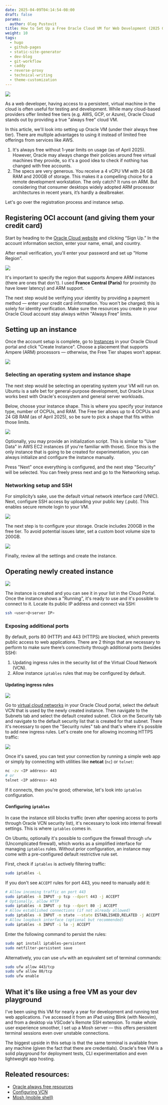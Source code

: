 ```yaml
---
date: 2025-04-09T04:14:54-08:00
draft: false
params:
  author: Oleg Pustovit
title: How to Set Up a Free Oracle Cloud VM for Web Development (2025 Guide)
weight: 10
tags:
  - hugo
  - github-pages
  - static-site-generator
  - dev-blog
  - git-workflow
  - caddy
  - reverse-proxy
  - technical-writing
  - theme-customization
---
```


![](splash.png)

As a web developer, having access to a persistent, virtual machine in the cloud is often useful for testing and development. While many cloud-based providers offer limited free tiers (e.g. AWS, GCP, or Azure), Oracle Cloud stands out by providing a true "always free" cloud VM.

In this article, we'll look into setting up Oracle VM (under their always free tier). There are multiple advantages to using it instead of limited free offerings from services like AWS.

1. It's always free without 1-year limits on usage (as of April 2025). However, Oracle may always change their policies around free virtual machines they provide, so it's a good idea to check if nothing has changed with free accounts.
2. The specs are very generous. You receive a 4 vCPU VM with 24 GB RAM and 200GB of storage. This makes it a compelling choice for a remote development workstation. The only catch? It runs on ARM. But considering that consumer desktops widely adopted ARM processor architectures in recent years, it’s hardly a dealbreaker.

Let's go over the registration process and instance setup.

## Registering OCI account (and giving them your credit card)

Start by heading to the [Oracle Cloud website](https://www.oracle.com/cloud/) and clicking “Sign Up.” In the account information section, enter your name, email, and country.

After email verification, you'll enter your password and set up "Home Region".

![](region.png)

It's important to specify the region that supports Ampere ARM instances (there are ones that don't). I used **France Central (Paris)** for proximity (to have lower latency) and ARM support.

The next step would be verifying your identity by providing a payment method — enter your credit card information. You won't be charged; this is solely for identity verification. Make sure the resources you create in your Oracle Cloud account stay always within "Always Free" limits.

## Setting up an instance 

Once the account setup is complete, go to [Instances](https://cloud.oracle.com/compute/instances) in your Oracle Cloud portal and click "Create Instance". Choose a placement that supports Ampere (ARM) processors — otherwise, the  Free Tier shapes won’t appear.

![](nameplacement.png)

### Selecting an operating system and instance shape

The next step would be selecting an operating system your VM will run on. Ubuntu is a safe bet for general-purpose development, but Oracle Linux works best with Oracle's ecosystem and general server workloads.

Below, choose your instance shape. This is where you specify your instance type, number of OCPUs, and RAM. The Free tier allows up to 4 OCPUs and 24 GB RAM (as of April 2025), so be sure to pick a shape that fits within those limits.

![](shapesetup.png)

Optionally, you may provide an initialization script. This is similar to "User Data" in AWS EC2 instances (if you're familiar with those). Since this is the only instance that is going to be created for experimentation, you can always initialize and configure the instance manually.

Press "Next" once everything is configured, and the next step "Security" will be selected. You can freely press next and go to the Networking setup.

### Networking setup and SSH

For simplicity’s sake, use the default virtual network interface card (VNIC). Next, configure SSH access by uploading your public key (.pub). This enables secure remote login to your VM.

![](publickey.png)

The next step is to configure your storage. Oracle includes 200GB in the free tier. To avoid potential issues later, set a custom boot volume size to 200GB.

![](bootvolume.png)

Finally, review all the settings and create the instance.

## Operating newly created instance

![](instancelive.png)

The instance is created and you can see it in your list in the Cloud Portal. Once the instance shows a "Running", it's ready to use and it's possible to connect to it. Locate its public IP address and connect via SSH:

```sh
ssh <user>@<server IP>
```

### Exposing additional ports

By default, ports 80 (HTTP) and 443 (HTTPS) are blocked, which prevents public access to web applications. There are 2 things that are necessary to perform to make sure there’s connectivity through additional ports (besides SSH):

1. Updating ingress rules in the security list of the Virtual Cloud Network (VCN).
2. Allow instance `iptables` rules that may be configured by default.

#### Updating ingress rules

![](subnet.png)

Go to [virtual cloud networks](https://cloud.oracle.com/networking/vcns) in your Oracle Cloud portal, select the default VCN that is used by the newly created instance. Then navigate to the Subnets tab and select the default created subnet. Click on the Security tab and navigate to the default security list that is created for that subnet. There it's necessary to open the "Security rules" tab and that's where it's possible to add new ingress rules. Let's create one for allowing incoming HTTPS traffic:

![](ingressrules.png)

Once it's saved, you can test your connection by running a simple web app or simply by connecting with utilities like **netcat** (`nc`) or `telnet`:

```sh
nc -zv <IP address> 443
# or
telnet <IP address> 443
```

If it connects, then you're good; otherwise, let's look into `iptables` configuration.

#### Configuring `iptables`

In case the instance still blocks traffic (even after opening access to ports through Oracle VCN security list), it's necessary to look into internal firewall settings. This is where `iptables` comes in. 

On Ubuntu, optionally it's possible to configure the firewall through `ufw` (Uncomplicated firewall), which works as a simplified interface for managing `iptables` rules. Without prior configuration, an instance may come with a pre-configured default restrictive rule set. 

First, check if `iptables` is actively filtering traffic:

```sh
sudo iptables -L
```

If you don't see `ACCEPT` rules for port 443, you need to manually add it:



```sh
# Allow incoming traffic on port 443
sudo iptables -A INPUT -p tcp --dport 443 -j ACCEPT
# Optionally, allow HTTP
sudo iptables -A INPUT -p tcp --dport 80 -j ACCEPT
# Allow established connections (if not already allowed)
sudo iptables -A INPUT -m state --state ESTABLISHED,RELATED -j ACCEPT
# Allow loopback interface (optional but recommended)
sudo iptables -A INPUT -i lo -j ACCEPT
```

Enter the following command to persist the rules:

```sh
sudo apt install iptables-persistent
sudo netfilter-persistent save
```

Alternatively, you can use `ufw` with an equivalent set of terminal commands:

```sh
sudo ufw allow 443/tcp
sudo ufw allow 80/tcp
sudo ufw enable
```

## What it's like using a free VM as your dev playground

I've been using this VM for nearly a year for development and running test web applications. I've accessed it from an iPad using Blink (with Neovim), and from a desktop via VSCode's Remote SSH extension. To make whole user experience smoother, I set up a Mosh server — this offers persistent terminal sessions even over unstable connections.

The biggest upside in this setup is that the same terminal is available from any machine (given the fact that there are credentials). Oracle's free VM is a solid playground for deployment tests, CLI experimentation and even lightweight app hosting.

## Releated resources:

- [Oracle always free resources](https://docs.oracle.com/en-us/iaas/Content/FreeTier/freetier_topic-Always_Free_Resources.htm)
- [Configuring VCN](https://docs.oracle.com/en/learn/lab_virtual_network/index.html)
- [Mosh (mobile shell)](https://mosh.org/)

